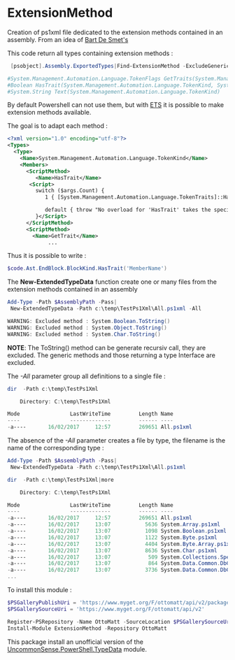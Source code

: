 ﻿# ExtensionMethod
Creation of ps1xml file dedicated to the extension methods contained in an assembly.
From an idea of [Bart De Smet's](http://bartdesmet.net/blogs/bart/archive/2007/09/06/extension-methods-in-windows-powershell.aspx)

This code return all types containing extension methods :
```Powershell
 [psobject].Assembly.ExportedTypes|Find-ExtensionMethod -ExcludeGeneric|%  {$_.ToString()}

#System.Management.Automation.Language.TokenFlags GetTraits(System.Management.Automation.Language.TokenKind)
#Boolean HasTrait(System.Management.Automation.Language.TokenKind, System.Management.Automation.Language.TokenFlags)
#System.String Text(System.Management.Automation.Language.TokenKind)
```
By default Powershell can not use them, but with [ETS](https://msdn.microsoft.com/en-us/library/dd878306(v=vs.85).aspx) it is possible to make extension methods available.

The goal is to adapt each method  :
```xml
<?xml version="1.0" encoding="utf-8"?>
<Types>
  <Type>
    <Name>System.Management.Automation.Language.TokenKind</Name>
    <Members>
      <ScriptMethod>
         <Name>HasTrait</Name>
       <Script>
         switch ($args.Count) {
            1 { [System.Management.Automation.Language.TokenTraits]::HasTrait($this,$args[0])}

            default { throw "No overload for 'HasTrait' takes the specified number of parameters ($($args.Count))." }
         }</Script>
      </ScriptMethod>
      <ScriptMethod>
        <Name>GetTrait</Name>
             ...
```
Thus it is possible to write :
```Powershell
$code.Ast.EndBlock.BlockKind.HasTrait('MemberName')
```
The **New-ExtendedTypeData** function create one or many files from the extension methods contained in an assembly
```Powershell
Add-Type -Path $AssemblyPath -Pass|
 New-ExtendedTypeData -Path c:\temp\TestPs1Xml\All.ps1xml -All

WARNING: Excluded method : System.Boolean.ToString()
WARNING: Excluded method : System.Object.ToString()
WARNING: Excluded method : System.Char.ToString()
```
**NOTE**:
The ToString() method can be generate recursiv call, they are excluded.
The generic methods and those returning a type Interface are excluded.

The _-All_ parameter group all definitions to a single file :
```Powershell
dir  -Path c:\temp\TestPs1Xml

    Directory: C:\temp\TestPs1Xml

Mode                LastWriteTime         Length Name
----                -------------         ------ ----
-a----       16/02/2017     12:57         269651 All.ps1xml
```
The absence of the _-All_ parameter creates a file by type, the filename is the name of the corresponding type :
```Powershell
Add-Type -Path $AssemblyPath -Pass|
 New-ExtendedTypeData -Path c:\temp\TestPs1Xml\All.ps1xml

dir  -Path c:\temp\TestPs1Xml|more

    Directory: C:\temp\TestPs1Xml

Mode                LastWriteTime         Length Name
----                -------------         ------ ----
-a----       16/02/2017     12:57         269651 All.ps1xml
-a----       16/02/2017     13:07           5636 System.Array.ps1xml
-a----       16/02/2017     13:07           1098 System.Boolean.ps1xml
-a----       16/02/2017     13:07           1122 System.Byte.ps1xml
-a----       16/02/2017     13:07           4404 System.Byte.Array.ps1xml
-a----       16/02/2017     13:07           8636 System.Char.ps1xml
-a----       16/02/2017     13:07            509 System.Collections.Specialized.NameValueCollection.ps1xml
-a----       16/02/2017     13:07            864 System.Data.Common.DbCommand.ps1xml
-a----       16/02/2017     13:07           3736 System.Data.Common.DbConnection.ps1xml
...
```

To install this module :
```Powershell
$PSGalleryPublishUri = 'https://www.myget.org/F/ottomatt/api/v2/package'
$PSGallerySourceUri = 'https://www.myget.org/F/ottomatt/api/v2'

Register-PSRepository -Name OttoMatt -SourceLocation $PSGallerySourceUri -PublishLocation $PSGalleryPublishUri #-InstallationPolicy Trusted
Install-Module ExtensionMethod -Repository OttoMatt
```
This package install an unofficial version of the [UncommonSense.PowerShell.TypeData](https://github.com/jhoek/UncommonSense.PowerShell.TypeData) module.